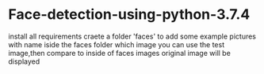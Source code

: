 # Face-detection-using-python-3.7.4

 install all requirements
 craete a folder 'faces'
 to add some example pictures with name iside the faces folder
 which image you can use the test image,then compare to inside of faces images
 original image will be displayed 
